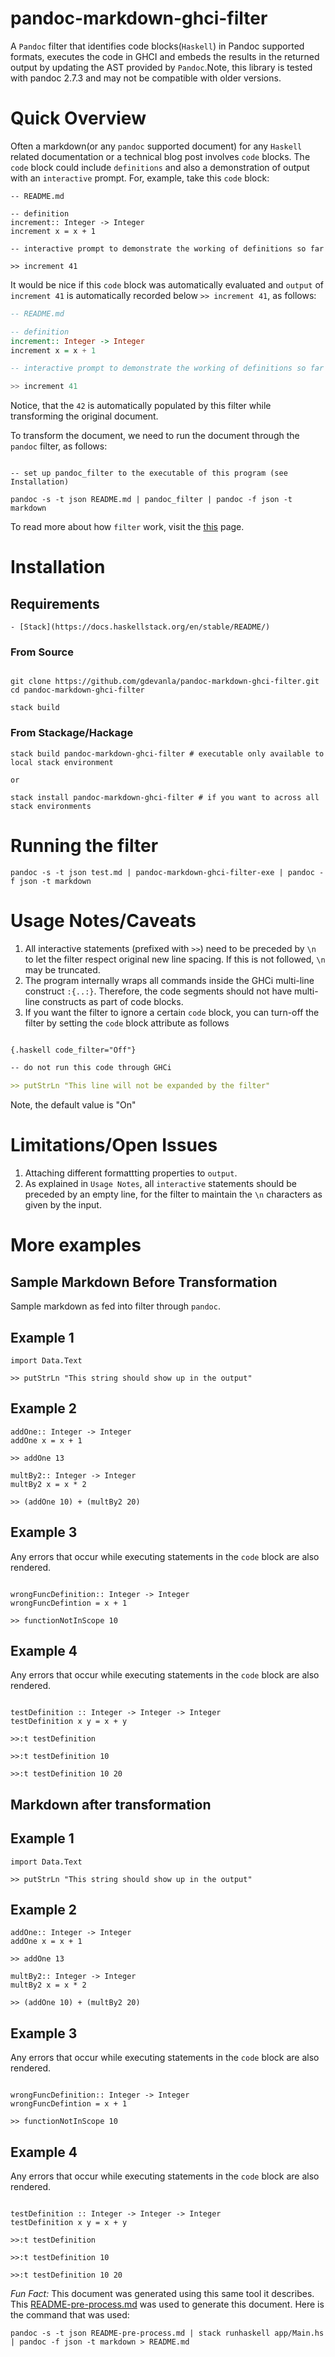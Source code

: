 # pandoc-markdown-ghci-filter

A `Pandoc` filter that identifies code blocks(`Haskell`) in Pandoc supported formats, executes the code in GHCI and embeds the results in the returned output by updating the AST provided by `Pandoc`.Note, this library is tested with pandoc 2.7.3 and may not be compatible with older versions.

# Quick Overview

Often a markdown(or any `pandoc` supported document) for any `Haskell` related documentation or a technical blog post involves `code` blocks. The `code` block could include `definitions` and also a demonstration of output with an `interactive` prompt. For, example, take this `code` block:

``` {.haskell code-filter=Off}
-- README.md

-- definition
increment:: Integer -> Integer
increment x = x + 1

-- interactive prompt to demonstrate the working of definitions so far

>> increment 41
```

It would be nice if this `code` block was automatically evaluated and `output` of `increment 41` is automatically recorded below `>> increment 41`, as follows:

``` haskell
-- README.md

-- definition
increment:: Integer -> Integer
increment x = x + 1

-- interactive prompt to demonstrate the working of definitions so far

>> increment 41
```

Notice, that the `42` is automatically populated by this filter while transforming the original document.

To transform the document, we need to run the document through the `pandoc` filter, as follows:

``` shell

-- set up pandoc_filter to the executable of this program (see Installation)

pandoc -s -t json README.md | pandoc_filter | pandoc -f json -t markdown

```

To read more about how `filter` work, visit the [this](https://pandoc.org/filters.html) page.

# Installation

## Requirements

    - [Stack](https://docs.haskellstack.org/en/stable/README/)


### From Source
``` shell

git clone https://github.com/gdevanla/pandoc-markdown-ghci-filter.git
cd pandoc-markdown-ghci-filter

stack build

```

### From Stackage/Hackage

``` shell
stack build pandoc-markdown-ghci-filter # executable only available to local stack environment

or

stack install pandoc-markdown-ghci-filter # if you want to across all stack environments

```

# Running the filter

``` shell
pandoc -s -t json test.md | pandoc-markdown-ghci-filter-exe | pandoc -f json -t markdown
```

# Usage Notes/Caveats

1. All interactive statements (prefixed with `>>`) need to be preceded by `\n` to let the filter respect original new line spacing. If this is not followed, `\n` may be truncated.
2. The program internally wraps all commands inside the GHCi multi-line construct `:{..:}`. Therefore, the code segments should not have multi-line constructs as part of code blocks.
3. If you want the filter to ignore a certain `code` block, you can turn-off the filter by setting the `code` block attribute as follows


``` markdown

{.haskell code_filter="Off"}

-- do not run this code through GHCi

>> putStrLn "This line will not be expanded by the filter"
```

Note, the default value is "On"

# Limitations/Open Issues

1. Attaching different formattting properties to `output`.
2. As explained in `Usage Notes`, all `interactive` statements should be preceded by an empty line, for the filter to maintain the `\n` characters as given by the input.

# More examples

## Sample Markdown Before Transformation

Sample markdown as fed into filter through `pandoc`.

## Example 1

``` {.haskell code-filter=Off}
import Data.Text

>> putStrLn "This string should show up in the output"

```
## Example 2

``` {.haskell code-filter=Off}
addOne:: Integer -> Integer
addOne x = x + 1

>> addOne 13

multBy2:: Integer -> Integer
multBy2 x = x * 2

>> (addOne 10) + (multBy2 20)
```

## Example 3

Any errors that occur while executing statements in the `code` block are also rendered.

``` {.haskell code-filter=Off}

wrongFuncDefinition:: Integer -> Integer
wrongFuncDefintion = x + 1

>> functionNotInScope 10
```

## Example 4

Any errors that occur while executing statements in the `code` block are also rendered.

``` {.haskell code-filter=Off}

testDefinition :: Integer -> Integer -> Integer
testDefinition x y = x + y

>>:t testDefinition

>>:t testDefinition 10

>>:t testDefinition 10 20

```



## Markdown after transformation

## Example 1

``` {.haskell code-filter=On}
import Data.Text

>> putStrLn "This string should show up in the output"

```
## Example 2

``` {.haskell code-filter=On}
addOne:: Integer -> Integer
addOne x = x + 1

>> addOne 13

multBy2:: Integer -> Integer
multBy2 x = x * 2

>> (addOne 10) + (multBy2 20)
```

## Example 3

Any errors that occur while executing statements in the `code` block are also rendered.

``` {.haskell code-filter=On}

wrongFuncDefinition:: Integer -> Integer
wrongFuncDefintion = x + 1

>> functionNotInScope 10
```

## Example 4

Any errors that occur while executing statements in the `code` block are also rendered.

``` {.haskell code-filter=On}

testDefinition :: Integer -> Integer -> Integer
testDefinition x y = x + y

>>:t testDefinition

>>:t testDefinition 10

>>:t testDefinition 10 20

```


*Fun Fact:* This document was generated using this same tool it describes. This [README-pre-process.md](https://github.com/gdevanla/pandoc-markdown-ghci-filter/blob/master/README-pre-process.md) was used to generate this document. Here is the command that was used:

``` shell
pandoc -s -t json README-pre-process.md | stack runhaskell app/Main.hs | pandoc -f json -t markdown > README.md
```
